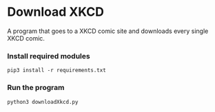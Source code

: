 # Download XKCD

A program that goes to a XKCD comic site and downloads every single XKCD comic.  

### Install required modules
```
pip3 install -r requirements.txt
```

### Run the program
```
python3 downloadXkcd.py
```
